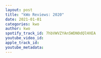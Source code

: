 ```yaml
---
layout: post
title: "kWo Reviews: 2020"
date: 2021-01-01
categories: kwo
author: kwo
spotify_track_id: 7hbVWVZYAnSWDN0dQlHXEA
youtube_video_id: 
apple_track_id: 
youtube_metadata: 
---
```

